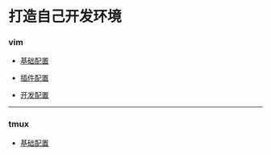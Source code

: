 # 打造自己开发环境


### vim

  * [基础配置](vim/vimrc)
      
  * [插件配置](vim/vimrc.bundles)
      
  * [开发配置](vim/vimrc.dev)

***

### tmux

  * [基础配置](tmux/tmux.conf)
